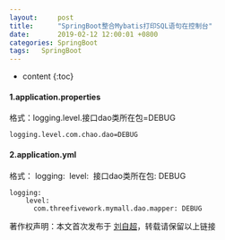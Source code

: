 ```yaml
---
layout:     post
title:      "SpringBoot整合Mybatis打印SQL语句在控制台"
date:       2019-02-12 12:00:01 +0800
categories:	SpringBoot
tags:	SpringBoot
---
```



* content
{:toc}




#### 1.application.properties

格式：logging.level.接口dao类所在包=DEBUG

```
logging.level.com.chao.dao=DEBUG
```

#### 2.application.yml

格式：
logging:
​    level:
​      接口dao类所在包: DEBUG 

```
logging:
    level:
      com.threefivework.mymall.dao.mapper: DEBUG 
```

著作权声明：本文首次发布于 [刘自超](https://liuwc.xyz)，转载请保留以上链接